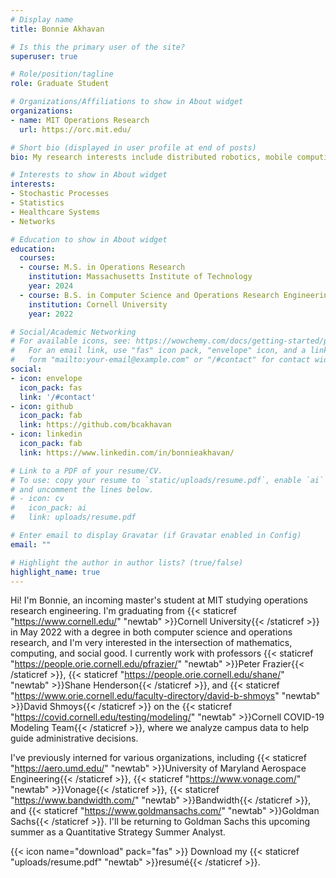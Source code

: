 ```yaml
---
# Display name
title: Bonnie Akhavan

# Is this the primary user of the site?
superuser: true

# Role/position/tagline
role: Graduate Student

# Organizations/Affiliations to show in About widget
organizations:
- name: MIT Operations Research
  url: https://orc.mit.edu/

# Short bio (displayed in user profile at end of posts)
bio: My research interests include distributed robotics, mobile computing and programmable matter.

# Interests to show in About widget
interests:
- Stochastic Processes
- Statistics
- Healthcare Systems 
- Networks

# Education to show in About widget
education:
  courses:
  - course: M.S. in Operations Research
    institution: Massachusetts Institute of Technology
    year: 2024
  - course: B.S. in Computer Science and Operations Research Engineering
    institution: Cornell University
    year: 2022

# Social/Academic Networking
# For available icons, see: https://wowchemy.com/docs/getting-started/page-builder/#icons
#   For an email link, use "fas" icon pack, "envelope" icon, and a link in the
#   form "mailto:your-email@example.com" or "/#contact" for contact widget.
social:
- icon: envelope
  icon_pack: fas
  link: '/#contact'
- icon: github
  icon_pack: fab
  link: https://github.com/bcakhavan
- icon: linkedin
  icon_pack: fab
  link: https://www.linkedin.com/in/bonnieakhavan/

# Link to a PDF of your resume/CV.
# To use: copy your resume to `static/uploads/resume.pdf`, enable `ai` icons in `params.toml`, 
# and uncomment the lines below.
# - icon: cv
#   icon_pack: ai
#   link: uploads/resume.pdf

# Enter email to display Gravatar (if Gravatar enabled in Config)
email: ""

# Highlight the author in author lists? (true/false)
highlight_name: true
---
```


Hi! I'm Bonnie, an incoming master's student at MIT studying operations research engineering. I'm graduating from {{< staticref "https://www.cornell.edu/" "newtab" >}}Cornell University{{< /staticref >}} in May 2022 with a degree in both computer science and operations research, and I'm very interested in the intersection of mathematics, computing, and social good. I currently work with professors {{< staticref "https://people.orie.cornell.edu/pfrazier/" "newtab" >}}Peter Frazier{{< /staticref >}}, {{< staticref "https://people.orie.cornell.edu/shane/" "newtab" >}}Shane Henderson{{< /staticref >}}, and {{< staticref "https://www.orie.cornell.edu/faculty-directory/david-b-shmoys" "newtab" >}}David Shmoys{{< /staticref >}} on the {{< staticref "https://covid.cornell.edu/testing/modeling/" "newtab" >}}Cornell COVID-19 Modeling Team{{< /staticref >}}, where we analyze campus data to help guide administrative decisions. 

I've previously interned for various organizations, including {{< staticref "https://aero.umd.edu/" "newtab" >}}University of Maryland Aerospace Engineering{{< /staticref >}}, {{< staticref "https://www.vonage.com/" "newtab" >}}Vonage{{< /staticref >}}, {{< staticref "https://www.bandwidth.com/" "newtab" >}}Bandwidth{{< /staticref >}}, and {{< staticref "https://www.goldmansachs.com/" "newtab" >}}Goldman Sachs{{< /staticref >}}. I'll be returning to Goldman Sachs this upcoming summer as a Quantitative Strategy Summer Analyst.

{{< icon name="download" pack="fas" >}} Download my {{< staticref "uploads/resume.pdf" "newtab" >}}resumé{{< /staticref >}}.


